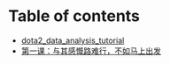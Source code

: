 # Table of contents

* [dota2\_data\_analysis\_tutorial](README.md)
* [第一课：与其感慨路难行，不如马上出发](di-yi-ke.md)

